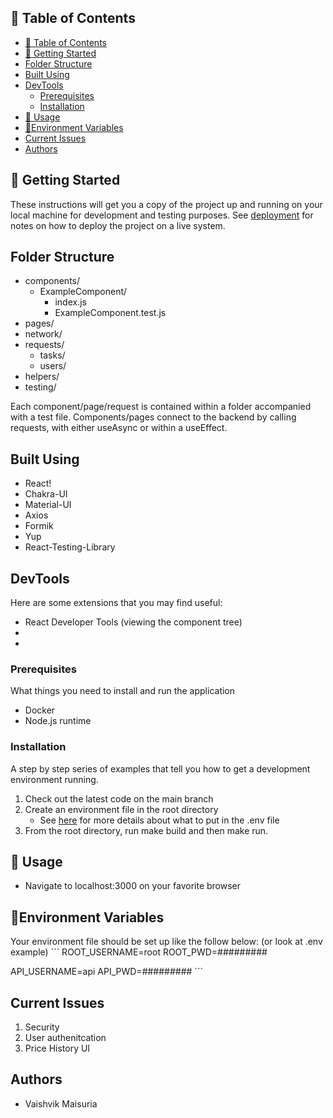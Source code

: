 
## 📝 Table of Contents
- [📝 Table of Contents](#-table-of-contents)
- [🏁 Getting Started <a name = "getting_started"></a>](#-getting-started-)
- [Folder Structure <a name = "folder_structure"></a>](#folder-structure-)
- [Built Using <a name = "built_using"></a>](#built-using-)
- [DevTools <a name = "dev_tools"></a>](#devtools-)
	- [Prerequisites <a name = "prerequisites"></a>](#prerequisites-)
	- [Installation <a name = "installation"></a>](#installation-)
- [🎈 Usage <a name="usage"></a>](#-usage-)
- [🌲Environment Variables<a name = "environment_variables"></a>](#environment-variables)
- [Current Issues <a name = "issues"></a>](#current-issues-)
- [Authors <a name = "authors"></a>](#authors-)


## 🏁 Getting Started <a name = "getting_started"></a>
These instructions will get you a copy of the project up and running on your local machine for development and testing purposes. See [deployment](#deployment) for notes on how to deploy the project on a live system.

## Folder Structure <a name = "folder_structure"></a>
- components/
	- ExampleComponent/
		- index.js
		- ExampleComponent.test.js
- pages/
- network/
- requests/
	- tasks/
	- users/
- helpers/
- testing/

Each component/page/request is contained within a folder accompanied with a test file.
Components/pages connect to the backend by calling requests, with either useAsync or within a useEffect.

## Built Using <a name = "built_using"></a>

- React!
- Chakra-UI
- Material-UI
- Axios
- Formik
- Yup
- React-Testing-Library

## DevTools <a name = "dev_tools"></a>
Here are some extensions that you may find useful:
- React Developer Tools (viewing the component tree)
- 
- 

### Prerequisites <a name = "prerequisites"></a>
What things you need to install and run the application
- Docker
- Node.js runtime

### Installation <a name = "installation"></a>
A step by step series of examples that tell you how to get a development environment running.

1. Check out the latest code on the main branch
2. Create an environment file in the root directory
    - See [here](#environment_variables) for more details about what to put in the .env file
3. From the root directory, run make build and then make run.

## 🎈 Usage <a name="usage"></a>
- Navigate to localhost:3000 on your favorite browser

## 🌲Environment Variables<a name = "environment_variables"></a>
Your environment file should be set up like the follow below: (or look at .env example)
​```
ROOT_USERNAME=root
ROOT_PWD=#########

API_USERNAME=api
API_PWD=#########
​```

## Current Issues <a name = "issues"></a>
1. Security
2. User authenitcation
3. Price History UI

## Authors <a name = "authors"></a>

- Vaishvik Maisuria

